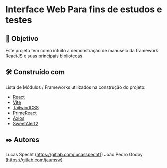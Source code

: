 # Interface Web Para fins de estudos e testes

## 🎯 Objetivo

Este projeto tem como intuito a demonstração de manuseio da framework ReactJS e suas principais bibliotecas

## 🛠️ Construído com

Lista de Módulos / Frameworks utilizados na construção do projeto:

* [React](https://react.dev/reference/react)
* [Vite](https://vitejs.dev/guide/)
* [TailwindCSS](https://tailwindcss.com/)
* [PrimeReact](https://primereact.org/)
* [Axios](https://axios-http.com/ptbr/)
* [SweetAlert2](https://sweetalert2.github.io/)

## ✒️ Autores

Lucas Specht (https://gitlab.com/lucasspecht1)
João Pedro Godoy (https://gitlab.com/jaumsw)





